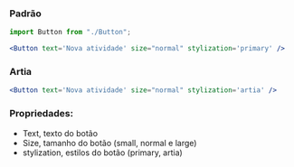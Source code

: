 ### Padrão
```jsx
import Button from "./Button";

<Button text='Nova atividade' size="normal" stylization='primary' />

```
### Artia
```jsx
<Button text='Nova atividade' size="normal" stylization='artia' />
```

### Propriedades: 

- Text, texto do botão
- Size, tamanho do botão (small, normal e large)
- stylization, estilos do botão (primary, artia)